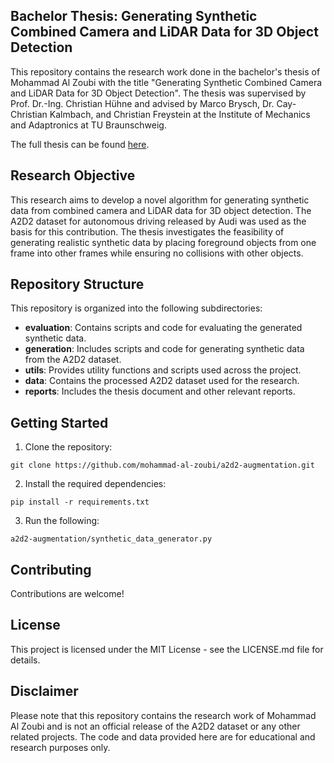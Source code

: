 ## Bachelor Thesis: Generating Synthetic Combined Camera and LiDAR Data for 3D Object Detection

This repository contains the research work done in the bachelor's thesis of Mohammad Al Zoubi with the title "Generating Synthetic Combined Camera and LiDAR Data for 3D Object Detection". The thesis was supervised by Prof. Dr.-Ing. Christian Hühne and advised by Marco Brysch, Dr. Cay-Christian Kalmbach, and Christian Freystein at the Institute of Mechanics and Adaptronics at TU Braunschweig.

The full thesis can be found [here](https://drive.google.com/file/d/1PYzMn8CMUyDeBIYRjsI1SSUXuRhjm5DA/view?usp=sharing).

## Research Objective

This research aims to develop a novel algorithm for generating synthetic data from combined camera and LiDAR data for 3D object detection. The A2D2 dataset for autonomous driving released by Audi was used as the basis for this contribution. The thesis investigates the feasibility of generating realistic synthetic data by placing foreground objects from one frame into other frames while ensuring no collisions with other objects.

## Repository Structure

This repository is organized into the following subdirectories:

* **evaluation**: Contains scripts and code for evaluating the generated synthetic data.
* **generation**: Includes scripts and code for generating synthetic data from the A2D2 dataset.
* **utils**: Provides utility functions and scripts used across the project.
* **data**: Contains the processed A2D2 dataset used for the research.
* **reports**: Includes the thesis document and other relevant reports.

## Getting Started

1. Clone the repository:

```
git clone https://github.com/mohammad-al-zoubi/a2d2-augmentation.git
```

2. Install the required dependencies:

```
pip install -r requirements.txt
```

3. Run the following:
```
a2d2-augmentation/synthetic_data_generator.py
```

## Contributing

Contributions are welcome!

## License

This project is licensed under the MIT License - see the LICENSE.md file for details.

## Disclaimer

Please note that this repository contains the research work of Mohammad Al Zoubi and is not an official release of the A2D2 dataset or any other related projects. The code and data provided here are for educational and research purposes only.
